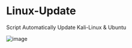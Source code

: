 # Linux-Update
Script Automatically Update Kali-Linux & Ubuntu


![image](https://github.com/user-attachments/assets/4c3086a7-ec60-456d-adf9-a7c7a12745f0)
